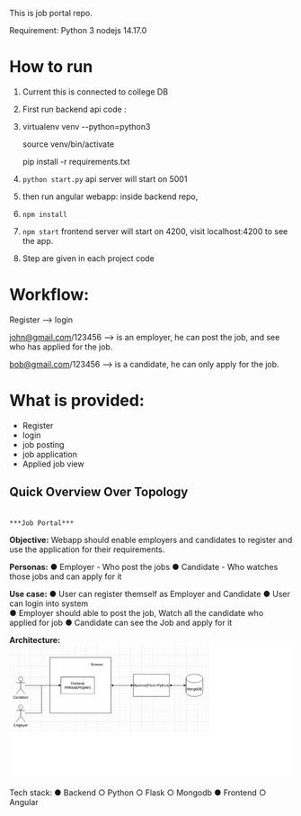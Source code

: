 This is job portal repo.

Requirement:
Python 3
nodejs 14.17.0


How to run
==================================
1) Current this is connected to college DB
2) First run backend api code : 
3) 
    virtualenv venv --python=python3
    
    source venv/bin/activate
    
    pip install -r requirements.txt

4) `python start.py` api server will start on 5001
5) then run angular webapp: inside backend repo, 
6) `npm install`
7) `npm start` frontend server will start on 4200, visit localhost:4200 to see the app.
8) Step are given in each project code


Workflow:
================================
Register --> login

john@gmail.com/123456 --> is an employer, he can post the job, and see who has applied for the job.

bob@gmail.com/123456 --> is a candidate, he can only apply for the job.


What is provided: 
===============================
- Register
- login
- job posting
- job application
- Applied job view

                                                                                    
                                                                                    
## Quick Overview Over Topology                                                                                     
                                                                                    
                                                                                    ***Job Portal***

**Objective:**
Webapp should enable employers and candidates to register and use the application for their requirements.


**Personas:**
●	Employer - Who post the jobs
●	Candidate - Who watches those jobs and can apply for it

**Use case:**
●	User can register themself as Employer and Candidate
●	User can login into system  
●	Employer should able to post the job, Watch all the candidate who applied for job
●	Candidate can see the Job and apply for it 

**Architecture:**
![alt text](https://github.com/18101-muhammad/Group_project_DBS_ie/blob/main/Overview.png)
 

Tech stack:
●	Backend
○	Python
○	Flask
○	Mongodb
●	Frontend
○	Angular




